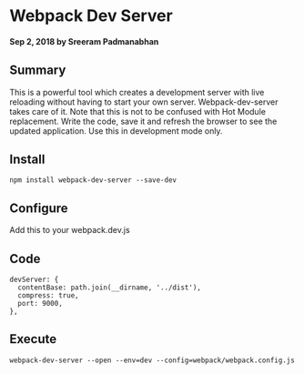# Webpack Dev Server

#### Sep 2, 2018 by Sreeram Padmanabhan

## Summary

This is a powerful tool which creates a development server with live reloading without having to start your own server. Webpack-dev-server takes care of it. Note that this is not to be confused with Hot Module replacement. Write the code, save it and refresh the browser to see the updated application. Use this in development mode only.

## Install

`npm install webpack-dev-server --save-dev`

## Configure

Add this to your webpack.dev.js

## Code

    devServer: {
      contentBase: path.join(__dirname, '../dist'),
      compress: true,
      port: 9000,
    },

## Execute
`webpack-dev-server --open --env=dev --config=webpack/webpack.config.js`
